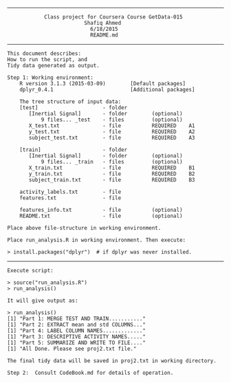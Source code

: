 -------------------------------------------------------------------------------
                Class project for Coursera Course GetData-015
                             Shafiq Ahmed
                               6/18/2015
                               README.md
-------------------------------------------------------------------------------
    This document describes:
    How to run the script, and 
    Tidy data generated as output.

    Step 1: Working environment:
        R version 3.1.3 (2015-03-09)        [Default packages]
        dplyr_0.4.1                         [Additional packages]
        
        The tree structure of input data:
        [test]                     - folder
           [Inertial Signal]       - folder        (optional)
               9 files... _test    - files         (optional)
           X_test.txt              - file          REQUIRED    A1
           y_test.txt              - file          REQUIRED    A2
           subject_test.txt        - file          REQUIRED    A3

        [train]                    - folder
           [Inertial Signal]       - folder        (optional)
               9 files... _train   - files         (optional)
           X_train.txt             - file          REQUIRED    B1
           y_train.txt             - file          REQUIRED    B2
           subject_train.txt       - file          REQUIRED    B3

        activity_labels.txt        - file  
        features.txt               - file

        features_info.txt          - file          (optional)
        README.txt                 - file          (optional)

    Place above file-structure in working environment.

    Place run_analysis.R in working environment. Then execute:

    > install.packages("dplyr")  # if dplyr was never installed.

-------------------------------------------------------------------------------
    Execute script:

    > source("run_analysis.R")
    > run_analysis()

    It will give output as:

    > run_analysis()
    [1] "Part 1: MERGE TEST AND TRAIN..........."
    [1] "Part 2: EXTRACT mean and std COLUMNS..."
    [1] "Part 4: LABEL COLUMN NAMES............."
    [1] "Part 3: DESCRIPTIVE ACTIVITY NAMES....."
    [1] "Part 5: SUMMARIZE AND WRITE TO FILE...."
    [1] "All Done. Please see proj2.txt file."

    The final tidy data will be saved in proj2.txt in working directory.

    Step 2:  Consult CodeBook.md for details of operation.
